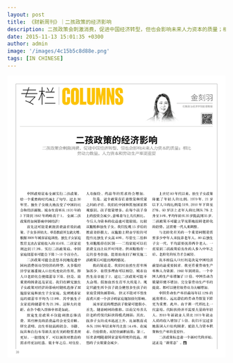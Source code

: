 ```yaml
---
layout: post
title: 《财新周刊》｜二孩政策的经济影响
description: 二孩政策会刺激消费，促进中国经济转型，但也会影响未来人力资本的质量；相比劳动力数量，人力资本和劳动生产率更重要
date: 2015-11-13 15:01:35 +0300
author: admin
image: '/images/4c15b5c8d88e.png'
tags: [IN CHINESE]
---
```

<a href="/pdf/p32-39.pdf" target="_blank">
  <img src="/images/-sxpxj9jyhn7b4fb6-1.jpg" alt="Xin" style="cursor: pointer;" />
</a>
